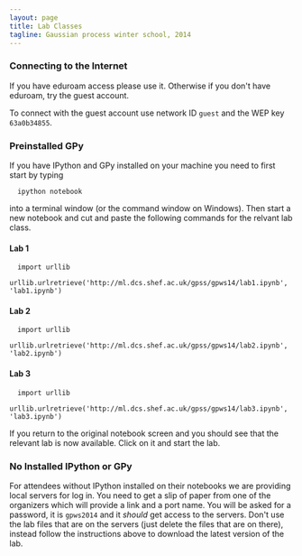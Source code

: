 ```yaml
---
layout: page
title: Lab Classes
tagline: Gaussian process winter school, 2014
---
```




### Connecting to the Internet

If you have eduroam access please use it. Otherwise if you don't have
eduroam, try the guest account.

To connect with the guest account use network ID `guest` and the WEP key
`63a0b34855`.

### Preinstalled GPy

If you have IPython and GPy installed on your machine you need to first
start by typing

      ipython notebook

into a terminal window (or the command window on Windows).
Then start a new notebook and cut and paste the following commands for
the relvant lab class.

#### Lab 1

      import urllib
      urllib.urlretrieve('http://ml.dcs.shef.ac.uk/gpss/gpws14/lab1.ipynb', 'lab1.ipynb')

#### Lab 2

      import urllib
      urllib.urlretrieve('http://ml.dcs.shef.ac.uk/gpss/gpws14/lab2.ipynb', 'lab2.ipynb')

#### Lab 3

      import urllib
      urllib.urlretrieve('http://ml.dcs.shef.ac.uk/gpss/gpws14/lab3.ipynb', 'lab3.ipynb')

If you return to the original notebook screen and you should see that
the relevant lab is now available. Click on it and start the lab.

### No Installed IPython or GPy

For attendees without IPython installed on their notebooks we are
providing local servers for log in. You need to get a slip of paper from
one of the organizers which will provide a link and a port name. You
will be asked for a password, it is `gpws2014` and it *should* get
access to the servers. Don't use the lab files that are on the servers
(just delete the files that are on there), instead follow the
instructions above to download the latest version of the lab.

